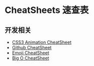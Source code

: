 # CheatSheets 速查表

## 开发相关
- [CSS3 Animation CheatSheet](http://www.justinaguilar.com/animations/)
- [Github CheatSheet](https://github.com/tiimgreen/github-cheat-sheet)
- [Emoji CheatSheet](http://emoji.muan.co/)
- [Big O CheatSheet](http://bigocheatsheet.com/)